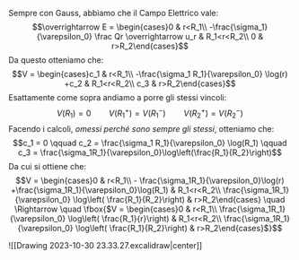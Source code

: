 Sempre con Gauss, abbiamo che il Campo Elettrico vale: $$\overrightarrow E = \begin{cases}0 & r<R_1\\ -\frac{\sigma_1}{\varepsilon_0} \frac Qr \overrightarrow u_r & R_1<r<R_2\\ 0 & r>R_2\end{cases}$$
Da questo otteniamo che: $$V = \begin{cases}c_1 & r<R_1\\ -\frac{\sigma_1 R_1}{\varepsilon_0} \log(r) +c_2 & R_1<r<R_2\\ c_3 & r>R_2\end{cases}$$
Esattamente come sopra andiamo a porre gli stessi vincoli: $$V(R_1) =  0 \qquad V(R^+_1) = V(R^-_1) \qquad V(R_2^+) = V(R_2^-)$$
Facendo i calcoli, *omessi perché sono sempre gli stessi*, otteniamo che: $$c_1 = 0 \qquad c_2 =  \frac{\sigma_1 R_1}{\varepsilon_0} \log(R_1) \qquad c_3 = \frac{\sigma_1R_1}{\varepsilon_0}\log\left(\frac{R_1}{R_2}\right)$$
Da cui si ottiene che: $$V = \begin{cases}0 & r<R_1\\ - \frac{\sigma_1R_1}{\varepsilon_0}\log(r) +\frac{\sigma_1R_1}{\varepsilon_0}\log(R_1) & R_1<r<R_2\\ \frac{\sigma_1R_1}{\varepsilon_0} \log\left( \frac{R_1}{R_2}\right) & r>R_2\end{cases} \quad \Rightarrow \quad \fbox{$V = \begin{cases}0 & r<R_1\\ \frac{\sigma_1R_1}{\varepsilon_0} \log\left( \frac{R_1}{r}\right) & R_1<r<R_2\\ \frac{\sigma_1R_1}{\varepsilon_0} \log\left( \frac{R_1}{R_2}\right) & r>R_2\end{cases}$}$$

![[Drawing 2023-10-30 23.33.27.excalidraw|center]]